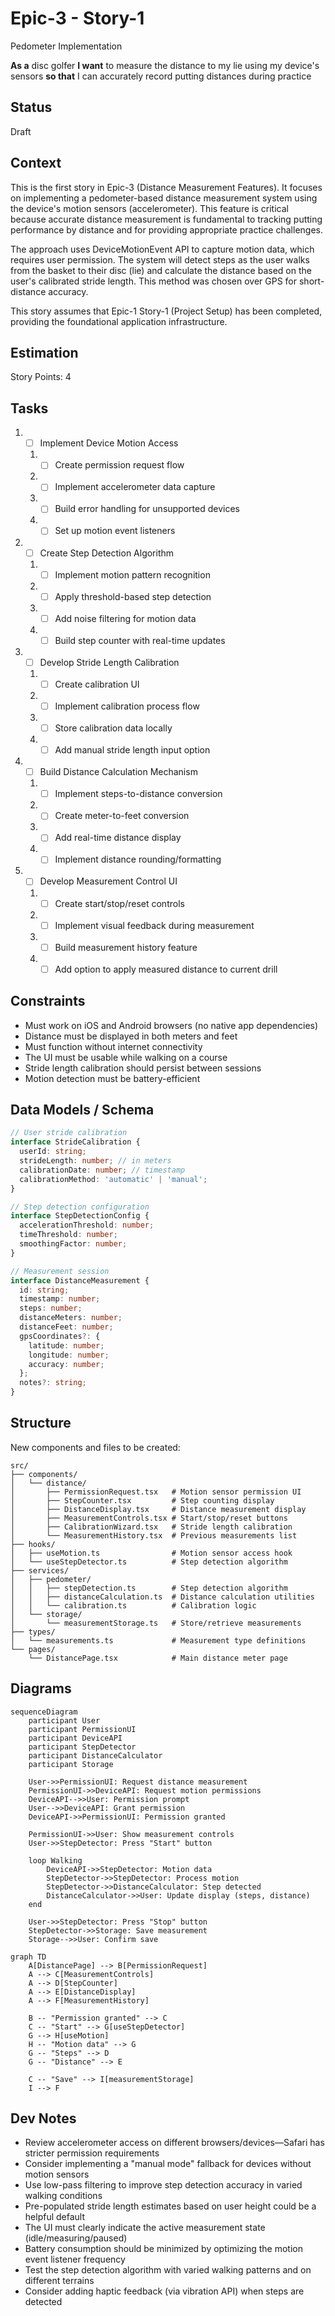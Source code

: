 # Epic-3 - Story-1

Pedometer Implementation

**As a** disc golfer
**I want** to measure the distance to my lie using my device's sensors
**so that** I can accurately record putting distances during practice

## Status

Draft

## Context

This is the first story in Epic-3 (Distance Measurement Features). It focuses on implementing a pedometer-based distance measurement system using the device's motion sensors (accelerometer). This feature is critical because accurate distance measurement is fundamental to tracking putting performance by distance and for providing appropriate practice challenges.

The approach uses DeviceMotionEvent API to capture motion data, which requires user permission. The system will detect steps as the user walks from the basket to their disc (lie) and calculate the distance based on the user's calibrated stride length. This method was chosen over GPS for short-distance accuracy.

This story assumes that Epic-1 Story-1 (Project Setup) has been completed, providing the foundational application infrastructure.

## Estimation

Story Points: 4

## Tasks

1. - [ ] Implement Device Motion Access
   1. - [ ] Create permission request flow
   2. - [ ] Implement accelerometer data capture
   3. - [ ] Build error handling for unsupported devices
   4. - [ ] Set up motion event listeners

2. - [ ] Create Step Detection Algorithm
   1. - [ ] Implement motion pattern recognition
   2. - [ ] Apply threshold-based step detection
   3. - [ ] Add noise filtering for motion data
   4. - [ ] Build step counter with real-time updates

3. - [ ] Develop Stride Length Calibration
   1. - [ ] Create calibration UI
   2. - [ ] Implement calibration process flow
   3. - [ ] Store calibration data locally
   4. - [ ] Add manual stride length input option

4. - [ ] Build Distance Calculation Mechanism
   1. - [ ] Implement steps-to-distance conversion
   2. - [ ] Create meter-to-feet conversion
   3. - [ ] Add real-time distance display
   4. - [ ] Implement distance rounding/formatting

5. - [ ] Develop Measurement Control UI
   1. - [ ] Create start/stop/reset controls
   2. - [ ] Implement visual feedback during measurement
   3. - [ ] Build measurement history feature
   4. - [ ] Add option to apply measured distance to current drill

## Constraints

- Must work on iOS and Android browsers (no native app dependencies)
- Distance must be displayed in both meters and feet
- Must function without internet connectivity
- The UI must be usable while walking on a course
- Stride length calibration should persist between sessions
- Motion detection must be battery-efficient

## Data Models / Schema

```typescript
// User stride calibration
interface StrideCalibration {
  userId: string;
  strideLength: number; // in meters
  calibrationDate: number; // timestamp
  calibrationMethod: 'automatic' | 'manual';
}

// Step detection configuration
interface StepDetectionConfig {
  accelerationThreshold: number;
  timeThreshold: number;
  smoothingFactor: number;
}

// Measurement session
interface DistanceMeasurement {
  id: string;
  timestamp: number;
  steps: number;
  distanceMeters: number;
  distanceFeet: number;
  gpsCoordinates?: {
    latitude: number;
    longitude: number;
    accuracy: number;
  };
  notes?: string;
}
```

## Structure

New components and files to be created:

```
src/
├── components/
│   └── distance/
│       ├── PermissionRequest.tsx   # Motion sensor permission UI
│       ├── StepCounter.tsx         # Step counting display
│       ├── DistanceDisplay.tsx     # Distance measurement display
│       ├── MeasurementControls.tsx # Start/stop/reset buttons
│       ├── CalibrationWizard.tsx   # Stride length calibration
│       └── MeasurementHistory.tsx  # Previous measurements list
├── hooks/
│   ├── useMotion.ts                # Motion sensor access hook
│   └── useStepDetector.ts          # Step detection algorithm
├── services/
│   ├── pedometer/
│   │   ├── stepDetection.ts        # Step detection algorithm
│   │   ├── distanceCalculation.ts  # Distance calculation utilities
│   │   └── calibration.ts          # Calibration logic
│   └── storage/
│       └── measurementStorage.ts   # Store/retrieve measurements
├── types/
│   └── measurements.ts             # Measurement type definitions
└── pages/
    └── DistancePage.tsx            # Main distance meter page
```

## Diagrams

```mermaid
sequenceDiagram
    participant User
    participant PermissionUI
    participant DeviceAPI
    participant StepDetector
    participant DistanceCalculator
    participant Storage
    
    User->>PermissionUI: Request distance measurement
    PermissionUI->>DeviceAPI: Request motion permissions
    DeviceAPI-->>User: Permission prompt
    User-->>DeviceAPI: Grant permission
    DeviceAPI->>PermissionUI: Permission granted
    
    PermissionUI->>User: Show measurement controls
    User->>StepDetector: Press "Start" button
    
    loop Walking
        DeviceAPI->>StepDetector: Motion data
        StepDetector->>StepDetector: Process motion
        StepDetector->>DistanceCalculator: Step detected
        DistanceCalculator->>User: Update display (steps, distance)
    end
    
    User->>StepDetector: Press "Stop" button
    StepDetector->>Storage: Save measurement
    Storage-->>User: Confirm save
```

```mermaid
graph TD
    A[DistancePage] --> B[PermissionRequest]
    A --> C[MeasurementControls]
    A --> D[StepCounter]
    A --> E[DistanceDisplay]
    A --> F[MeasurementHistory]
    
    B -- "Permission granted" --> C
    C -- "Start" --> G[useStepDetector]
    G --> H[useMotion]
    H -- "Motion data" --> G
    G -- "Steps" --> D
    G -- "Distance" --> E
    
    C -- "Save" --> I[measurementStorage]
    I --> F
```

## Dev Notes

- Review accelerometer access on different browsers/devices—Safari has stricter permission requirements
- Consider implementing a "manual mode" fallback for devices without motion sensors
- Use low-pass filtering to improve step detection accuracy in varied walking conditions
- Pre-populated stride length estimates based on user height could be a helpful default
- The UI must clearly indicate the active measurement state (idle/measuring/paused)
- Battery consumption should be minimized by optimizing the motion event listener frequency
- Test the step detection algorithm with varied walking patterns and on different terrains
- Consider adding haptic feedback (via vibration API) when steps are detected 